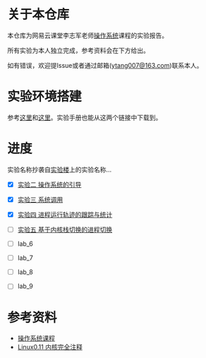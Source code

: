 # 关于本仓库

本仓库为网易云课堂李志军老师[操作系统](<https://study.163.com/series/1202806603.htm>)课程的实验报告。

所有实验为本人独立完成，参考资料会在下方给出。

如有错误，欢迎提Issue或者通过邮箱(ytang007@163.com)联系本人。

# 实验环境搭建

参考[这里](<https://github.com/hoverwinter/HIT-OSLab>)和[这里](<https://github.com/DeathKing/hit-oslab>)。实验手册也能从这两个链接中下载到。

# 进度

实验名称抄袭自[实验楼](<https://www.shiyanlou.com/courses/115>)上的实验名称...

- [x] [实验二  操作系统的引导](./lab_2.md)

- [x] [实验三 系统调用](./lab_3.md)

- [x] [实验四 进程运行轨迹的跟踪与统计](./lab_4.md)

- [ ] [实验五 基于内核栈切换的进程切换](lab_5.md)

- [ ] lab_6

- [ ] lab_7

- [ ] lab_8

- [ ] lab_9

# 参考资料

* [操作系统课程](<https://study.163.com/series/1202806603.htm>)
* [Linux0.11 内核完全注释](<http://www.oldlinux.org/download/clk011c-3.0.pdf>)


